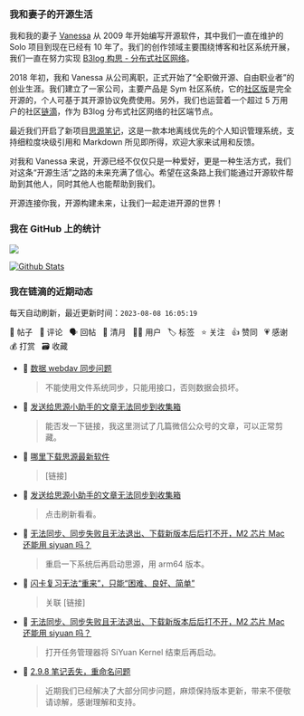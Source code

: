 ### 我和妻子的开源生活

我和我的妻子 [Vanessa](https://github.com/Vanessa219) 从 2009 年开始编写开源软件，其中我们一直在维护的 Solo 项目到现在已经有 10 年了。我们的创作领域主要围绕博客和社区系统开展，我们一直在努力实现 [B3log 构思 - 分布式社区网络](https://ld246.com/article/1546941897596)。

2018 年初，我和 Vanessa 从公司离职，正式开始了“全职做开源、自由职业者”的创业生涯。我们建立了一家公司，主要产品是 Sym 社区系统，它的[社区版](https://github.com/88250/symphony)是完全开源的，个人可基于其开源协议免费使用。另外，我们也运营着一个超过 5 万用户的社区[链滴](https://ld246.com)，作为 B3log 分布式社区网络的社区端节点。

最近我们开启了新项目[思源笔记](https://github.com/siyuan-note/siyuan)，这是一款本地离线优先的个人知识管理系统，支持细粒度块级引用和 Markdown 所见即所得，欢迎大家来试用和反馈。

对我和 Vanessa 来说，开源已经不仅仅只是一种爱好，更是一种生活方式，我们对这条“开源生活”之路的未来充满了信心。希望在这条路上我们能通过开源软件帮助到其他人，同时其他人也能帮助到我们。

开源连接你我，开源构建未来，让我们一起走进开源的世界！

### 我在 GitHub 上的统计

<a title="Hits" target="_blank" href="https://github.com/88250/88250"><img src="https://hits.b3log.org/88250/88250.svg"></a>

[![Github Stats](https://github-readme-stats.vercel.app/api?username=88250&theme=tokyonight&show_icons=true)](https://github.com/88250)

<!--events start -->

### 我在链滴的近期动态

每天自动刷新，最近更新时间：`2023-08-08 16:05:19`

📝 帖子 &nbsp; 💬 评论 &nbsp; 🗣 回帖 &nbsp; 🌙 清月 &nbsp; 👨‍💻 用户 &nbsp; 🏷️ 标签 &nbsp; ⭐️ 关注 &nbsp; 👍 赞同 &nbsp; 💗 感谢 &nbsp; 💰 打赏 &nbsp; 🗃 收藏

* 💬 [数据 webdav 同步问题](https://ld246.com/article/1691481483579/comment/1691481642936#comments)

  > 不能使用文件系统同步，只能用接口，否则数据会损坏。
* 💬 [发送给思源小助手的文章无法同步到收集箱](https://ld246.com/article/1691471969551/comment/1691481599154#comments)

  > 能否发一下链接，我这里测试了几篇微信公众号的文章，可以正常剪藏。
* 💬 [哪里下载思源最新软件](https://ld246.com/article/1691476218586/comment/1691477002604#comments)

  > [链接]
* 💬 [发送给思源小助手的文章无法同步到收集箱](https://ld246.com/article/1691471969551/comment/1691474735857#comments)

  > 点击刷新看看。
* 💬 [无法同步、同步失败且无法退出、下载新版本后后打不开，M2 芯片 Mac 还能用 siyuan 吗？](https://ld246.com/article/1691455955236/comment/1691461629918#comments)

  > 重启一下系统后再启动思源，用 arm64 版本。
* 💬 [闪卡复习无法“重来”，只能“困难、良好、简单”](https://ld246.com/article/1691461279037/comment/1691461537859#comments)

  > 关联 [链接]
* 💬 [无法同步、同步失败且无法退出、下载新版本后后打不开，M2 芯片 Mac 还能用 siyuan 吗？](https://ld246.com/article/1691455955236/comment/1691458279111#comments)

  > 打开任务管理器将 SiYuan Kernel 结束后再启动。
* 💬 [2.9.8 笔记丢失，重命名问题](https://ld246.com/article/1691424501432/comment/1691428847727#comments)

  > 近期我们已经解决了大部分同步问题，麻烦保持版本更新，带来不便敬请谅解，感谢理解和支持。


<!--events end -->
